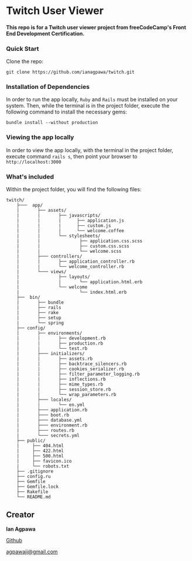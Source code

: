 # Twitch User Viewer

#### This repo is for a Twitch user viewer project from freeCodeCamp's Front End Development Certification.

### Quick Start
Clone the repo:
```
git clone https://github.com/ianagpawa/twitch.git
```

### Installation of Dependencies
In order to run the app locally, `Ruby` and `Rails` must be installed on your system.  Then, while the terminal is in the project folder, execute the following command to install the necessary gems:
```
bundle install --without production
```

### Viewing the app locally
In order to view the app locally, with the terminal in the project folder, execute command `rails s`, then point your browser to `http://localhost:3000`



### What's included
Within the project folder, you will find the following files:

```
twitch/
    ├───  app/
    |       ├── assets/
    |       |       ├── javascripts/
    |       |       |      ├── application.js
    |       |       |      ├── custom.js
    |       |       |      └── welcome.coffee
    |       |       └── stylesheets/
    |       |               ├── application.css.scss
    |       |               ├── custom.css.scss
    |       |               └── welcome.scss
    |       ├─── controllers/
    |       |       ├── application_controller.rb
    |       |       └── welcome_controller.rb
    |       └─── views/
    |               ├── layouts/
    |               |       └── application.html.erb
    |               └── welcome
    |                       └── index.html.erb
    ├──  bin/
    |       ├── bundle
    |       ├── rails
    |       ├── rake
    |       ├── setup
    |       └── spring
    ├── config/
    |       ├── environments/
    |       |       ├── development.rb
    |       |       ├── production.rb
    |       |       └── test.rb
    |       ├─── initializers/
    |       |       ├── assets.rb
    |       |       ├── backtrace_silencers.rb
    |       |       ├── cookies_serializer.rb
    |       |       ├── filter_parameter_logging.rb
    |       |       ├── inflections.rb
    |       |       ├── mime_types.rb
    |       |       ├── session_store.rb
    |       |       └── wrap_parameters.rb
    |       ├─── locales/
    |       |       └── en.yml
    |       ├─── application.rb
    |       ├─── boot.rb
    |       ├─── database.yml
    |       ├─── environment.rb
    |       ├─── routes.rb
    |       └─── secrets.yml
    ├── public/
    |     ├── 404.html
    |     ├── 422.html
    |     ├── 500.html
    |     ├── favicon.ico
    |     └── robots.txt
    ├── .gitignore
    ├── config.ru
    ├── Gemfile
    ├── Gemfile.lock
    ├── Rakefile
    └── README.md
```

## Creator

**Ian Agpawa**


[Github](https://github.com/ianagpawa)

 agpawaji@gmail.com
